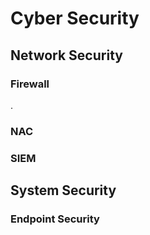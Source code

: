 # Cyber Security

## Network Security

### Firewall
.
### NAC

### SIEM


## System Security

### Endpoint Security

##